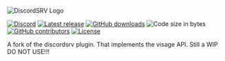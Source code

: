 ![DiscordSRV Logo](http://i.imgur.com/VTJtlli.png)

[![Discord](https://discordapp.com/api/guilds/135634590575493120/widget.png)](https://scarsz.me/discord)
[![Latest release](https://img.shields.io/github/release/DiscordSRV/DiscordSRV.svg)](https://github.com/DiscordSRV/DiscordSRV/releases/latest)
[![GitHub downloads](https://img.shields.io/github/downloads/DiscordSRV/DiscordSRV/total.svg)](https://github.com/DiscordSRV/DiscordSRV/releases/latest)
![Code size in bytes](https://img.shields.io/github/languages/code-size/badges/shields.svg)
[![GitHub contributors](https://img.shields.io/github/contributors/DiscordSRV/DiscordSRV.svg)](https://github.com/DiscordSRV/DiscordSRV/graphs/contributors)
[![License](https://img.shields.io/github/license/Scarsz/DiscordSRV.svg)](https://github.com/Scarsz/DiscordSRV/blob/master/LICENSE)

A fork of the discordsrv plugin. That implements the visage API. Still a WIP DO NOT USE!!!

